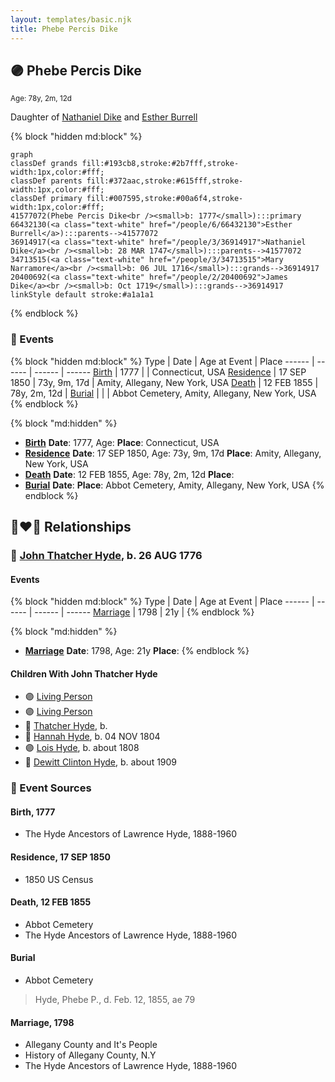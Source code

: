 ```yaml
---
layout: templates/basic.njk
title: Phebe Percis Dike
---
```

## 🟣 Phebe Percis Dike
<small>Age: 78y, 2m, 12d</small>

Daughter of [Nathaniel Dike](/people/3/36914917) and [Esther Burrell](/people/6/66432130)

{% block "hidden md:block" %}
```mermaid
graph
classDef grands fill:#193cb8,stroke:#2b7fff,stroke-width:1px,color:#fff;
classDef parents fill:#372aac,stroke:#615fff,stroke-width:1px,color:#fff;
classDef primary fill:#007595,stroke:#00a6f4,stroke-width:1px,color:#fff;
41577072(Phebe Percis Dike<br /><small>b: 1777</small>):::primary
66432130(<a class="text-white" href="/people/6/66432130">Esther Burrell</a>):::parents-->41577072
36914917(<a class="text-white" href="/people/3/36914917">Nathaniel Dike</a><br /><small>b: 28 MAR 1747</small>):::parents-->41577072
34713515(<a class="text-white" href="/people/3/34713515">Mary Narramore</a><br /><small>b: 06 JUL 1716</small>):::grands-->36914917
20400692(<a class="text-white" href="/people/2/20400692">James Dike</a><br /><small>b: Oct 1719</small>):::grands-->36914917
linkStyle default stroke:#a1a1a1
```
{% endblock %}

### 📆 Events

{% block "hidden md:block" %}
Type | Date | Age at Event | Place
------ | ------ | ------ | ------
[Birth](#event-event-3) | 1777 |  | Connecticut, USA
[Residence](#event-event-0) | 17 SEP 1850 | 73y, 9m, 17d | Amity, Allegany, New York, USA
[Death](#event-event-5) | 12 FEB 1855 | 78y, 2m, 12d |
[Burial](#event-event-6) |  |  | Abbot Cemetery, Amity, Allegany, New York, USA
{% endblock %}

{% block "md:hidden" %}
- **[Birth](#event-event-3)**
**Date**: 1777, Age:
**Place**: Connecticut, USA
- **[Residence](#event-event-0)**
**Date**: 17 SEP 1850, Age: 73y, 9m, 17d
**Place**: Amity, Allegany, New York, USA
- **[Death](#event-event-5)**
**Date**: 12 FEB 1855, Age: 78y, 2m, 12d
**Place**:
- **[Burial](#event-event-6)**
**Date**:
**Place**: Abbot Cemetery, Amity, Allegany, New York, USA
{% endblock %}

## 👩‍❤️‍👨 Relationships

### 🔵 [John Thatcher Hyde](/people/3/3310224), b. 26 AUG 1776

#### Events

{% block "hidden md:block" %}
Type | Date | Age at Event | Place
------ | ------ | ------ | ------
[Marriage](#event-family-0-event-0) | 1798 | 21y |
{% endblock %}

{% block "md:hidden" %}
- **[Marriage](#event-family-0-event-0)**
**Date**: 1798, Age: 21y
**Place**:
{% endblock %}

#### Children With John Thatcher Hyde
* 🟣 [Living Person](/people/4/44848664)
* 🟣 [Living Person](/people/4/47693044)
* 🔵 [Thatcher Hyde](/people/3/39742544), b.
* 🔵 [Hannah Hyde](/people/2/2490748), b. 04 NOV 1804
* 🟣 [Lois Hyde](/people/8/83724316), b. about 1808
* 🔵 [Dewitt Clinton Hyde](/people/4/47530864), b. about 1909
### 📰 Event Sources

#### <a id="event-event-3"></a> Birth, 1777
* The Hyde Ancestors of Lawrence Hyde, 1888-1960

#### <a id="event-event-0"></a> Residence, 17 SEP 1850
* 1850 US Census

#### <a id="event-event-5"></a> Death, 12 FEB 1855
* Abbot Cemetery
* The Hyde Ancestors of Lawrence Hyde, 1888-1960

#### <a id="event-event-6"></a> Burial
* Abbot Cemetery
>   
  > Hyde, Phebe P., d. Feb. 12, 1855, ae 79
#### <a id="event-family-0-event-0"></a> Marriage, 1798
* Allegany County and It's People
* History of Allegany County, N.Y
* The Hyde Ancestors of Lawrence Hyde, 1888-1960
